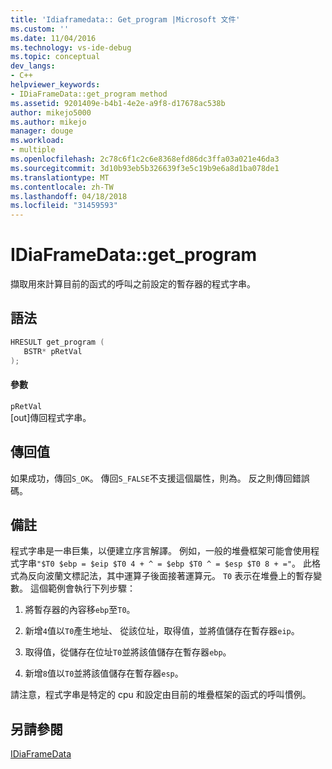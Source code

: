 ```yaml
---
title: 'Idiaframedata:: Get_program |Microsoft 文件'
ms.custom: ''
ms.date: 11/04/2016
ms.technology: vs-ide-debug
ms.topic: conceptual
dev_langs:
- C++
helpviewer_keywords:
- IDiaFrameData::get_program method
ms.assetid: 9201409e-b4b1-4e2e-a9f8-d17678ac538b
author: mikejo5000
ms.author: mikejo
manager: douge
ms.workload:
- multiple
ms.openlocfilehash: 2c78c6f1c2c6e8368efd86dc3ffa03a021e46da3
ms.sourcegitcommit: 3d10b93eb5b326639f3e5c19b9e6a8d1ba078de1
ms.translationtype: MT
ms.contentlocale: zh-TW
ms.lasthandoff: 04/18/2018
ms.locfileid: "31459593"
---
```

# <a name="idiaframedatagetprogram"></a>IDiaFrameData::get_program
擷取用來計算目前的函式的呼叫之前設定的暫存器的程式字串。  
  
## <a name="syntax"></a>語法  
  
```C++  
HRESULT get_program (   
   BSTR* pRetVal  
);  
```  
  
#### <a name="parameters"></a>參數  
 `pRetVal`  
 [out]傳回程式字串。  
  
## <a name="return-value"></a>傳回值  
 如果成功，傳回`S_OK`。 傳回`S_FALSE`不支援這個屬性，則為。 反之則傳回錯誤碼。  
  
## <a name="remarks"></a>備註  
 程式字串是一串巨集，以便建立序言解譯。 例如，一般的堆疊框架可能會使用程式字串`"$T0 $ebp = $eip $T0 4 + ^ = $ebp $T0 ^ = $esp $T0 8 + ="`。 此格式為反向波蘭文標記法，其中運算子後面接著運算元。 `T0` 表示在堆疊上的暫存變數。 這個範例會執行下列步驟：  
  
1.  將暫存器的內容移`ebp`至`T0`。  
  
2.  新增`4`值以`T0`產生地址、 從該位址，取得值，並將值儲存在暫存器`eip`。  
  
3.  取得值，從儲存在位址`T0`並將該值儲存在暫存器`ebp`。  
  
4.  新增`8`值以`T0`並將該值儲存在暫存器`esp`。  
  
 請注意，程式字串是特定的 cpu 和設定由目前的堆疊框架的函式的呼叫慣例。  
  
## <a name="see-also"></a>另請參閱  
 [IDiaFrameData](../../debugger/debug-interface-access/idiaframedata.md)